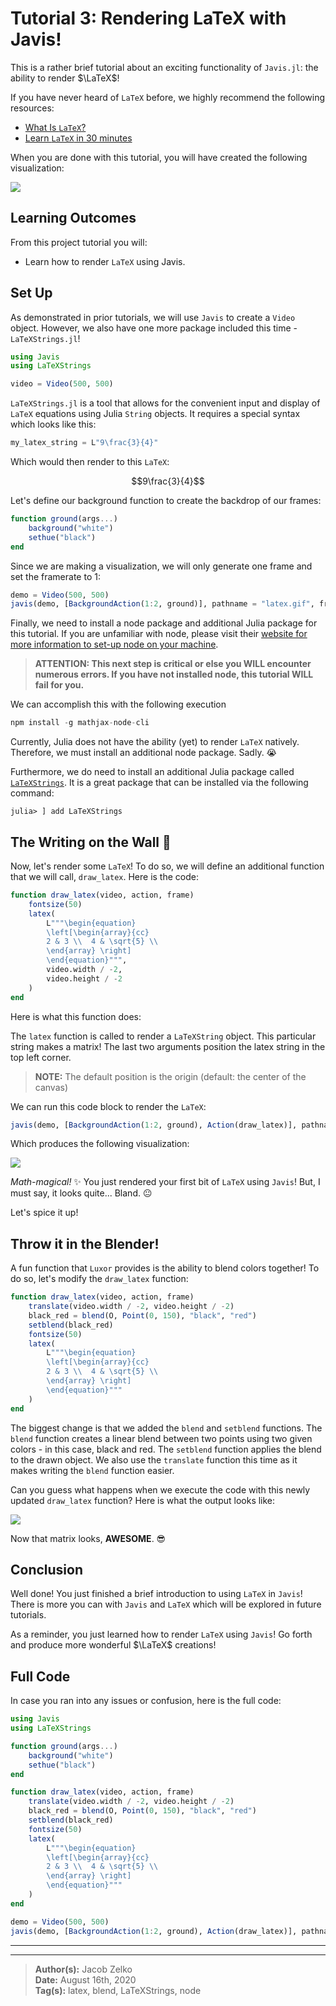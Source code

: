 # **Tutorial 3:** Rendering LaTeX with Javis!

This is a rather brief tutorial about an exciting functionality of `Javis.jl`: the ability to render $\LaTeX$!

If you have never heard of `LaTeX` before, we highly recommend the following resources:

- [What Is `LaTeX`?](https://www.wikiwand.com/en/LaTeX?wprov=srpw1_0)
- [Learn `LaTeX` in 30 minutes](https://www.overleaf.com/learn/latex/Learn_LaTeX_in_30_minutes)

When you are done with this tutorial, you will have created the following visualization:

![](assets/flaming_matrix.gif)

## Learning Outcomes

From this project tutorial you will:

- Learn how to render `LaTeX` using Javis.

## Set Up

As demonstrated in prior tutorials, we will use `Javis` to create a `Video` object. 
However, we also have one more package included this time - `LaTeXStrings.jl`! 

```julia
using Javis
using LaTeXStrings

video = Video(500, 500)
```

`LaTeXStrings.jl` is a tool that allows for the convenient input and display of `LaTeX` equations using Julia `String` objects.
It requires a special syntax which looks like this:

```julia
my_latex_string = L"9\frac{3}{4}"
```

Which would then render to this `LaTeX`:

$$9\frac{3}{4}$$

Let's define our background function to create the backdrop of our frames:

```julia
function ground(args...)
    background("white")
    sethue("black")
end
```

Since we are making a visualization, we will only generate one frame and set the framerate to 1:

```julia
demo = Video(500, 500)
javis(demo, [BackgroundAction(1:2, ground)], pathname = "latex.gif", framerate = 1)
```

Finally, we need to install a node package and additional Julia package for this tutorial.
If you are unfamiliar with node, please visit their [website for more information to set-up node on your machine](https://nodejs.org/en/).

> **ATTENTION: This next step is critical or else you WILL encounter numerous errors. 
> If you have not installed node, this tutorial WILL fail for you.** 

We can accomplish this with the following execution

```js
npm install -g mathjax-node-cli
```

Currently, Julia does not have the ability (yet) to render `LaTeX` natively. 
Therefore, we must install an additional node package.
Sadly. 😭

Furthermore, we do need to install an additional Julia package called [`LaTeXStrings`](https://github.com/stevengj/LaTeXStrings.jl).
It is a great package that can be installed via the following command:

```
julia> ] add LaTeXStrings
```

## The Writing on the Wall 📝 

Now, let's render some `LaTeX`!
To do so, we will define an additional function that we will call, `draw_latex`.
Here is the code:

```julia
function draw_latex(video, action, frame)
    fontsize(50)
    latex(
        L"""\begin{equation}
        \left[\begin{array}{cc} 
        2 & 3 \\  4 & \sqrt{5} \\  
        \end{array} \right] 
        \end{equation}""",
        video.width / -2,
        video.height / -2
    )
end
```

Here is what this function does:

The `latex` function is called to render a `LaTeXString` object.
This particular string makes a matrix! The last two arguments position the latex string 
in the top left corner. 

> **NOTE:** The default position is the origin (default: the center of the canvas)

We can run this code block to render the `LaTeX`:

```julia
javis(demo, [BackgroundAction(1:2, ground), Action(draw_latex)], pathname = "latex.gif")
```

Which produces the following visualization:

![](assets/boring_matrix.gif)

_Math-magical!_ ✨
You just rendered your first bit of `LaTeX` using `Javis`!
But, I must say, it looks quite...
Bland. 😐

Let's spice it up!

## Throw it in the Blender!

A fun function that `Luxor` provides is the ability to blend colors together!
To do so, let's modify the `draw_latex` function:

```julia
function draw_latex(video, action, frame)
    translate(video.width / -2, video.height / -2)
    black_red = blend(O, Point(0, 150), "black", "red")
    setblend(black_red)
    fontsize(50)
    latex(
        L"""\begin{equation}
        \left[\begin{array}{cc} 
        2 & 3 \\  4 & \sqrt{5} \\  
        \end{array} \right] 
        \end{equation}"""
    )
end
```

The biggest change is that we added the `blend` and `setblend` functions.
The `blend` function creates a linear blend between two points using two given colors - in this case, black and red.
The `setblend` function applies the blend to the drawn object. 
We also use the `translate` function this time as it makes writing the `blend` function easier.

Can you guess what happens when we execute the code with this newly updated `draw_latex` function?
Here is what the output looks like:

![](assets/flaming_matrix.gif)

Now that matrix looks, **AWESOME**. 😎

## Conclusion

Well done!
You just finished a brief introduction to using `LaTeX` in `Javis`!
There is more you can with `Javis` and `LaTeX` which will be explored in future tutorials.

As a reminder, you just learned how to render `LaTeX` using `Javis`!
Go forth and produce more wonderful $\LaTeX$ creations! 

## Full Code

In case you ran into any issues or confusion, here is the full code:

```julia
using Javis
using LaTeXStrings

function ground(args...)
    background("white")
    sethue("black")
end

function draw_latex(video, action, frame)
    translate(video.width / -2, video.height / -2)
    black_red = blend(O, Point(0, 150), "black", "red")
    setblend(black_red)
    fontsize(50)
    latex(
        L"""\begin{equation}
        \left[\begin{array}{cc} 
        2 & 3 \\  4 & \sqrt{5} \\  
        \end{array} \right] 
        \end{equation}"""
    )
end

demo = Video(500, 500)
javis(demo, [BackgroundAction(1:2, ground), Action(draw_latex)], pathname = "latex.gif")
```

---
---

> **Author(s):** Jacob Zelko \
> **Date:** August 16th, 2020 \
> **Tag(s):** latex, blend, LaTeXStrings, node
